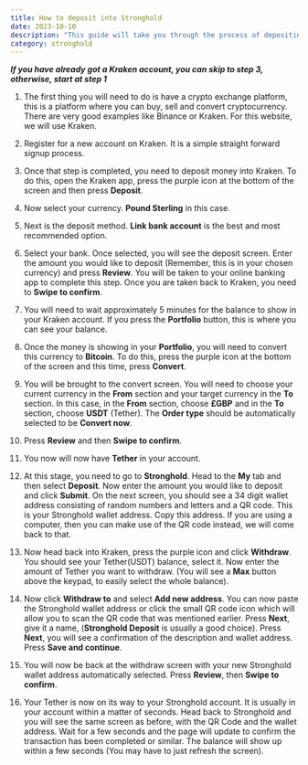 ```yaml
---
title: How to deposit into Stronghold
date: 2023-10-10
description: "This guide will take you through the process of depositing funds into Stronghold"
category: stronghold
---
```


***If you have already got a Kraken account, you can skip to step 3, otherwise, start at step 1***


1. The first thing you will need to do is have a crypto exchange platform, this is a platform where you can buy, sell and convert cryptocurrency. There are very good examples like Binance or Kraken. For this website, we will use Kraken.

2. Register for a new account on Kraken. It is a simple straight forward signup process.

3. Once that step is completed, you need to deposit money into Kraken. To do this, open the Kraken app, press the purple icon at the bottom of the screen and then press **Deposit**.

4. Now select your currency. **Pound Sterling** in this case. 

5. Next is the deposit method. **Link bank account** is the best and most recommended option.

6. Select your bank. Once selected, you will see the deposit screen. Enter the amount you would like to deposit (Remember, this is in your chosen currency) and press **Review**. You will be taken to your online banking app to complete this step. Once you are taken back to Kraken, you need to **Swipe to confirm**.

7. You will need to wait approximately 5 minutes for the balance to show in your Kraken account. If you press the **Portfolio** button, this is where you can see your balance.

8. Once the money is showing in your **Portfolio**, you will need to convert this currency to **Bitcoin**. To do this, press the purple icon at the bottom of the screen and this time, press **Convert**. 

9. You will be brought to the convert screen. You will need to choose your current currency in the **From** section and your target currency in the **To** section. In this case, in the **From** section, choose **£GBP** and in the **To** section, choose **USDT** (Tether). The **Order type** should be automatically selected to be **Convert now**.

10. Press **Review** and then **Swipe to confirm**.

11. You now will now have **Tether** in your account.

12. At this stage, you need to go to **Stronghold**. Head to the **My** tab and then select **Deposit**. Now enter the amount you would like to deposit and click **Submit**. On the next screen, you should see a 34 digit wallet address consisting of random numbers and letters and a QR code. This is your Stronghold wallet address. Copy this address. If you are using a computer, then you can make use of the QR code instead, we will come back to that.

13. Now head back into Kraken, press the purple icon and click **Withdraw**. You should see your Tether(USDT) balance, select it. Now enter the amount of Tether you want to withdraw. (You will see a **Max** button above the keypad, to easily select the whole balance).

14. Now click **Withdraw to** and select **Add new address**. You can now paste the Stronghold wallet address or click the small QR code icon which will allow you to scan the QR code that was mentioned earlier. Press **Next**, give it a name, (**Stronghold Deposit** is usually a good choice). Press **Next**, you will see a confirmation of the description and wallet address. Press **Save and continue**. 

15. You will now be back at the withdraw screen with your new Stronghold wallet address automatically selected. Press **Review**, then **Swipe to confirm**.

16. Your Tether is now on its way to your Stronghold account. It is usually in your account within a matter of seconds. Head back to Stronghold and you will see the same screen as before, with the QR Code and the wallet address. Wait for a few seconds and the page will update to confirm the transaction has been completed or similar. The balance will show up within a few seconds (You may have to just refresh the screen).
